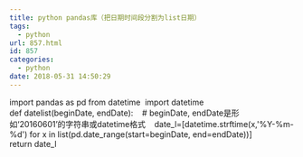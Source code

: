 ```yaml
---
title: python pandas库（把日期时间段分割为list日期）
tags:
  - python
url: 857.html
id: 857
categories:
  - python
date: 2018-05-31 14:50:29
---
```


import pandas as pd from datetime 
import datetime 
def datelist(beginDate, endDate): 
  # beginDate, endDate是形如‘20160601’的字符串或datetime格式 
  date\_l=\[datetime.strftime(x,'%Y-%m-%d') for x in list(pd.date\_range(start=beginDate, end=endDate))\] 
return date_l